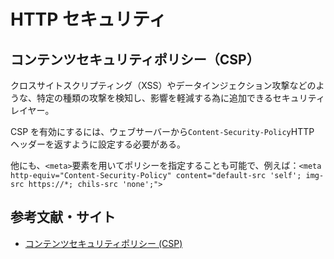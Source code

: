 # HTTP セキュリティ

## コンテンツセキュリティポリシー（CSP）

クロスサイトスクリプティング（XSS）やデータインジェクション攻撃などのような、特定の種類の攻撃を検知し、影響を軽減する為に追加できるセキュリティレイヤー。

CSP を有効にするには、ウェブサーバーから`Content-Security-Policy`HTTP ヘッダーを返すように設定する必要がある。

他にも、`<meta>`要素を用いてポリシーを指定することも可能で、例えば：`<meta http-equiv="Content-Security-Policy" content="default-src 'self'; img-src https://*; chils-src 'none';">`

## 参考文献・サイト

- [コンテンツセキュリティポリシー (CSP)](https://developer.mozilla.org/ja/docs/Web/HTTP/CSP)

